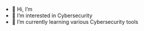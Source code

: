 - 👋 Hi, I’m
- 👀 I’m interested in Cybersecurity 
- 🌱 I’m currently learning various Cybersecurity tools

<!---
envysolo/envysolo is a ✨ special ✨ repository because its `README.md` (this file) appears on your GitHub profile.
You can click the Preview link to take a look at your changes.
--->
